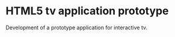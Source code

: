<!--
  id: 2288
  slug: html5-tv-application-prototype
  type: fortpolio
  content: <p>Development of a prototype application for interactive tv.</p> 
  categories: 
  tags: HTML,Javascript,Less,Grunt,canvas,prototype
  datefrom: 2013-11-01
  dateto: 2013-12-01
  incv: true
  inportfolio: false
  clients: 72andSunny
  collaboration: 
  prizes: 
  thumbnail: tvprototype_leftright.jpg
  image: tvprototype_leftright.jpg
  images: tvprototype_start.jpg,tvprototype_feed.jpg,tvprototype_leftright.jpg,tvprototype_loading.jpg
-->

# HTML5 tv application prototype

<p>Development of a prototype application for interactive tv.</p>


